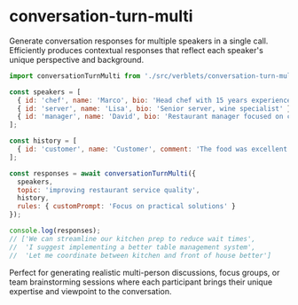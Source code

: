 # conversation-turn-multi

Generate conversation responses for multiple speakers in a single call. Efficiently produces contextual responses that reflect each speaker's unique perspective and background.

```javascript
import conversationTurnMulti from './src/verblets/conversation-turn-multi/index.js';

const speakers = [
  { id: 'chef', name: 'Marco', bio: 'Head chef with 15 years experience' },
  { id: 'server', name: 'Lisa', bio: 'Senior server, wine specialist' },
  { id: 'manager', name: 'David', bio: 'Restaurant manager focused on customer experience' }
];

const history = [
  { id: 'customer', name: 'Customer', comment: 'The food was excellent but service was slow', time: '14:30' }
];

const responses = await conversationTurnMulti({
  speakers,
  topic: 'improving restaurant service quality',
  history,
  rules: { customPrompt: 'Focus on practical solutions' }
});

console.log(responses);
// ['We can streamline our kitchen prep to reduce wait times', 
//  'I suggest implementing a better table management system',
//  'Let me coordinate between kitchen and front of house better']
```

Perfect for generating realistic multi-person discussions, focus groups, or team brainstorming sessions where each participant brings their unique expertise and viewpoint to the conversation. 